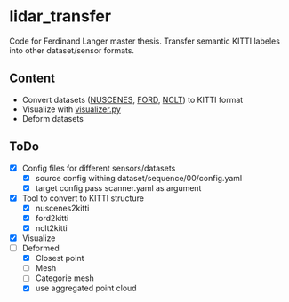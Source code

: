 # lidar_transfer

Code for Ferdinand Langer master thesis.
Transfer semantic KITTI labeles into other dataset/sensor formats.

## Content
- Convert datasets ([NUSCENES](nuscenes2kitty.py), [FORD](ford2kitty.py), [NCLT](nclt2kitty.py)) to KITTI format
- Visualize with [visualizer.py](visualizer.py)
- Deform datasets

## ToDo
- [x] Config files for different sensors/datasets
    - [x] source config withing dataset/sequence/00/config.yaml
    - [x] target config pass scanner.yaml as argument
- [x] Tool to convert to KITTI structure
    - [x] nuscenes2kitti
    - [x] ford2kitti
    - [x] nclt2kitti
- [x] Visualize
- [ ] Deformed
    - [x] Closest point
    - [ ] Mesh
    - [ ] Categorie mesh
    - [x] use aggregated point cloud
